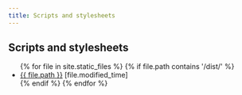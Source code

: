 ```yaml
---
title: Scripts and stylesheets
---
```


## Scripts and stylesheets

<ul>
{% for file in site.static_files %}
    {% if file.path contains '/dist/' %}
        <li><a href="{{ file.path }}">{{ file.path }}</a> [file.modified_time]</li>
    {% endif %}
{% endfor %}
</ul>



